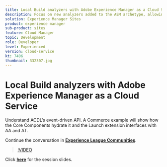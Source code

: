 ```yaml
---
title: Local Build analyzers with Adobe Experience Manager as a Cloud Service
description: Focus on new analyzers added to the AEM archetype, allowing to reproduce locally validations that will be done within the Cloud Manager deployment pipelines.
solution: Experience Manager Sites
product: experience manager
sub-product: sites
feature: Cloud Manager
topic: Development
role: Developer
level: Experienced
version: cloud-service
kt: 7406
thumbnail: 332307.jpg
---
```


# Local Build analyzers with Adobe Experience Manager as a Cloud Service 

Understand ACDL’s event-driven API. A Commerce example will show how the Core Components hydrate it and the Launch extension interfaces with AA and AT.

Continue the conversation in **[Experience League Communities](http://adobe.ly/36Yd3v6)**.

>[!VIDEO](https://video.tv.adobe.com/v/333307/?quality=12&learn=on&hidetitle=true)

Click **[here](/help/events/assets/local-build-analyzers-aemcs.pdf)** for the session slides.
